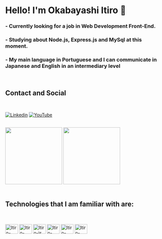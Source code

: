 # Hello! I'm Okabayashi Itiro 👋

### - Currently looking for a job in Web Development Front-End.
### - Studying about Node.js, Express.js and MySql at this moment.
### - My main language in Portuguese and I can communicate in Japanese and English in an intermediary level
</br>

<div class="contact">

  ## Contact and Social

  </br>

  [![Linkedin](https://img.shields.io/badge/LinkedIn-0077B5?style=for-the-badge&logo=linkedin&logoColor=white)](https://www.linkedin.com/in/itiro-okabayashi-278b39218/)
  [![YouTube](https://img.shields.io/badge/YouTube-FF0000?style=for-the-badge&logo=youtube&logoColor=white)](https://www.youtube.com/channel/UC8TcVUkpc4Qap0rghQS9W4w)
</div>
</br>
<div class="stats">
  <img height="180rem" src="https://github-readme-stats.vercel.app/api?username=OkabayashiIchiro97&show_icons=true&theme=slateorange">
  <img height="180rem" src="https://github-readme-stats.vercel.app/api/top-langs/?username=OkabayashiIchiro97&layout=compact&theme=slateorange">
</div>

</br>


## Technologies that I am familiar with are: 

</br>
<div style="display: inline_block"><br>
<img align="center" alt="Itiro-html" height="30" width="40" src="https://cdn.jsdelivr.net/gh/devicons/devicon/icons/html5/html5-original.svg">
<img align="center" alt="Itiro-css" height="30" width="40" src="https://cdn.jsdelivr.net/gh/devicons/devicon/icons/css3/css3-original.svg">
<img align="center" alt="Itiro-js" height="30" width="40" src="https://cdn.jsdelivr.net/gh/devicons/devicon/icons/javascript/javascript-original.svg">
<img align="center" alt="Itiro-node" height="30" width="40" src="https://cdn.jsdelivr.net/gh/devicons/devicon/icons/nodejs/nodejs-original.svg">
<img align="center" alt="Itiro-express" height="30" width="40" src= "https://cdn.jsdelivr.net/gh/devicons/devicon/icons/express/express-original.svg">
<img align="center" alt="Itiro-mysql" height="30" width="40" src="https://cdn.jsdelivr.net/gh/devicons/devicon/icons/mysql/mysql-original.svg">


